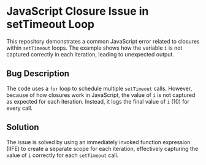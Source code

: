# JavaScript Closure Issue in setTimeout Loop

This repository demonstrates a common JavaScript error related to closures within `setTimeout` loops. The example shows how the variable `i` is not captured correctly in each iteration, leading to unexpected output.

## Bug Description
The code uses a `for` loop to schedule multiple `setTimeout` calls.  However, because of how closures work in JavaScript, the value of `i` is not captured as expected for each iteration.  Instead, it logs the final value of `i` (10) for every call.

## Solution
The issue is solved by using an immediately invoked function expression (IIFE) to create a separate scope for each iteration, effectively capturing the value of `i` correctly for each `setTimeout` call.